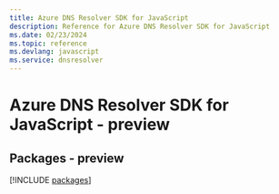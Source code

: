 ```yaml
---
title: Azure DNS Resolver SDK for JavaScript
description: Reference for Azure DNS Resolver SDK for JavaScript
ms.date: 02/23/2024
ms.topic: reference
ms.devlang: javascript
ms.service: dnsresolver
---
```

# Azure DNS Resolver SDK for JavaScript - preview
## Packages - preview
[!INCLUDE [packages](dns-resolver-index.md)]